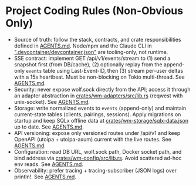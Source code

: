 # Project Coding Rules (Non-Obvious Only)

- Source of truth: follow the stack, contracts, and crate responsibilities defined in [AGENTS.md](AGENTS.md:1). Node/npm and the Claude CLI in [".devcontainer/devcontainer.json"](.devcontainer/devcontainer.json:1) are tooling-only, not runtime.
- SSE contract: implement GET /api/v1/events/stream to (1) send a snapshot first (from DB/cache), (2) optionally replay from the append-only `events` table using Last-Event-ID, then (3) stream per-user deltas with a 15s heartbeat. Must be non-blocking on Tokio multi-thread. See [AGENTS.md](AGENTS.md:1).
- Security: never expose wolf.sock directly from the API; access it through an adapter abstraction in [crates/wm-adapters/src/lib.rs](crates/wm-adapters/src/lib.rs:1) (reqwest with unix-socket). See [AGENTS.md](AGENTS.md:1).
- Storage: write normalized events to `events` (append-only) and maintain current-state tables (clients, pairings, sessions). Apply migrations on startup and keep SQLx offline data at [crates/wm-storage/sqlx-data.json](crates/wm-storage/sqlx-data.json:1) up to date. See [AGENTS.md](AGENTS.md:1).
- API versioning: expose only versioned routes under /api/v1 and keep OpenAPI (utoipa + utoipa-axum) current with the live routes. See [AGENTS.md](AGENTS.md:1).
- Configuration: read DB URL, wolf.sock path, Docker socket path, and bind address via [crates/wm-config/src/lib.rs](crates/wm-config/src/lib.rs:1). Avoid scattered ad-hoc env reads. See [AGENTS.md](AGENTS.md:1).
- Observability: prefer tracing + tracing-subscriber (JSON logs) over println!. See [AGENTS.md](AGENTS.md:1).